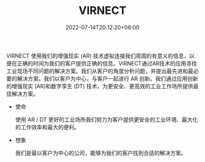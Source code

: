 ﻿---
weight: 
title: "VIRNECT"
description: "VIRNECT 使用我们的增强现实 (AR) 技术虚拟连接我们周围的有意义的信息，以便在正确的时间为我们的客户提供正确的信息。VIRNECT通过AR技术的应用寻找工业现场不同问题的解决方案。我们从客户的角度分析问题，并提出最先进和最必要的解决方案。我们以客户为中心，与客户一起进行 AR 创新。"
date: 2022-07-14T20:12:20+08:00
lastmod: 2022-07-14T14:12:20+08:00
draft: false
authors: ["Cindy"]
featuredImage: "618.jpg"
link: "https://www.virnect.com/"
tags: ["VIRNECT","工业元宇宙"]
categories: ["navigation"]
navigation: ["工业元宇宙"]
lightgallery: true
toc: true
pinned: false
recommend: false
recommend1: false
---
VIRNECT 使用我们的增强现实 (AR) 技术虚拟连接我们周围的有意义的信息，以便在正确的时间为我们的客户提供正确的信息。VIRNECT通过AR技术的应用寻找工业现场不同问题的解决方案。我们从客户的角度分析问题，并提出最先进和最必要的解决方案。我们以客户为中心，与客户一起进行 AR 创新。我们通过应用创新的增强现实 (AR)和数字孪生 (DT) 技术，为更安全、更高效的工业工作场所提供最佳解决方案。

- 使命

  使用 AR / DT 更好的工业场所我们努力为客户提供更安全的工业环境、最大化的工作效率和最大的便利。

- 想象

  我们是最以客户为中心的公司，能够为我们的客户找到合适的解决方案。